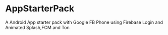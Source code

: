 # AppStarterPack
A Android App starter pack with Google FB Phone using Firebase Login and Animated Splash,FCM and Ton
